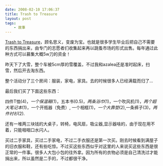```yaml
---
date: 2008-02-10 17:06:37
title: Trash to Treasure
layout: post
tags:
    - 故事
---
```

[Trash to Treasure](http://www.trashtotreasure.psu.edu/)，顾名思义，变废为宝。也就是很多学生毕业后把自己不需要的东西捐出来，由专门的志愿者们收集起来再以跳蚤市场的形式出售。每年通过此种方式可以募集大概5w刀的资金！

昨天下了大雪，整个车被5cm厚的雪覆盖，不过我和azalea还是准时起床，扫雪，然后开去淘东西。

整个活动分了三个房间：服装，家电，家具。去的时候很多人已经满载而归了...

最后我们买了下面这些东西：

四件T恤(4$)，一个保温箱(1$)，五本书(0.5$)，两条浴巾(1$)，一个吹风机(1$)，两个超大笔记本(1$)，一个开瓶器（免费）, 一个相框(1$)，一个大靠垫(2$),一条裤子(3$)，两件衬衫(2$).

还有一堆两三块钱的大桌子，转椅，电风扇，吸尘器,显示器啥的，由于现在用不着，只能咽咽口水闪人。

买过二手家具，买过二手家电，不过二手衣服还是第一次买。刚去时候看到满屋子的旧衣服和鞋，还有些吃惊。不过买这些东西似乎对这里的人来说买这些东西是很正常的一件事。很多人大包小包的往外拿。因为所有的衣物必须是自己清洗过才能捐出来，所以虽然是二手的，不过都很干净。
